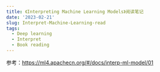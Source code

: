 ```yaml
---
title: 《Interpreting Machine Learning Models》阅读笔记
date: '2023-02-21'
slug: Interpret-Machine-Learning-read
tags:
  - Deep learning
  - Interpret
  - Book reading
---
```


参考：https://ml4.apachecn.org/#/docs/interp-ml-model/01
